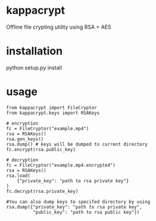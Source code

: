 # kappacrypt
Offline file crypting utility using RSA + AES

# installation
python setup.py install

# usage
    from kappacrypt import FileCryptor
    from kappacrypt.keys import RSAKeys
    
    # encryption
    fc = FileCryptor("example.mp4")
    rsa = RSAKeys()
    rsa.gen_keys()
    rsa.dump() # keys will be dumped to current directory
    fc.encrypt(rsa.public_key)
    
    # decryption
    fc = FileCryptor("example.mp4.encrypted")
    rsa = RSAKeys()
    rsa.load(
        {"private_key": "path to rsa private key"}
    )
    fc.decrypt(rsa.private_key)
    
    #You can also dump keys to specifed directory by using
    rsa.dump({"private_key": "path to rsa private key",
              "public_key": "path to rsa public key"})
